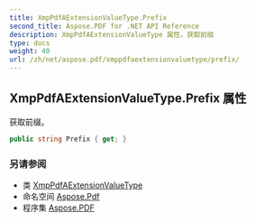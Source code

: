 ```yaml
---
title: XmpPdfAExtensionValueType.Prefix
second_title: Aspose.PDF for .NET API Reference
description: XmpPdfAExtensionValueType 属性。获取前缀
type: docs
weight: 40
url: /zh/net/aspose.pdf/xmppdfaextensionvaluetype/prefix/
---
```

## XmpPdfAExtensionValueType.Prefix 属性

获取前缀。

```csharp
public string Prefix { get; }
```

### 另请参阅

* 类 [XmpPdfAExtensionValueType](../)
* 命名空间 [Aspose.Pdf](../../../aspose.pdf/)
* 程序集 [Aspose.PDF](../../../)